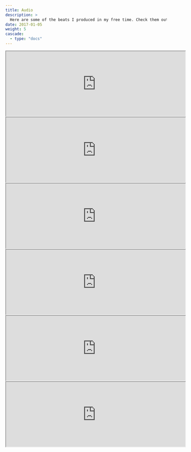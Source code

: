 ```yaml
---
title: Audio
description: >
  Here are some of the beats I produced in my free time. Check them out!
date: 2017-01-05
weight: 5
cascade:
  - type: "docs"
---
```


<iframe width="560" height="202" src="https://www.bandlab.com/embed/?id=2ba66c63-08f6-ee11-aaf0-000d3aa5105b" allowfullscreen></iframe>
<iframe width="560" height="202" src="https://www.bandlab.com/embed/?id=87422082-9881-ed11-9d7a-000d3a3eed2a" allowfullscreen></iframe>
<iframe width="560" height="202" src="https://www.bandlab.com/embed/?id=f40a38ee-9a81-ed11-9d7a-000d3a3eed2a" allowfullscreen></iframe>
<iframe width="560" height="202" src="https://www.bandlab.com/embed/?id=ac1a5f2b-9781-ed11-9d7a-000d3a3eed2a" allowfullscreen></iframe>
<iframe width="560" height="202" src="https://www.bandlab.com/embed/?id=b85e6a23-ed9d-ed11-994c-000d3a3f87df" allowfullscreen></iframe>
<iframe width="560" height="202" src="https://www.bandlab.com/embed/?id=6140aa25-1a5f-ee11-9937-000d3a41ec2a" allowfullscreen></iframe>